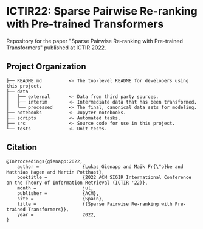 # ICTIR22: Sparse Pairwise Re-ranking with Pre-trained Transformers

Repository for the paper "Sparse Pairwise Re-ranking with Pre-trained Transformers" published at ICTIR 2022.

## Project Organization

    ├── README.md          <- The top-level README for developers using this project.
    ├── data
    │   ├── external       <- Data from third party sources.
    │   ├── interim        <- Intermediate data that has been transformed.
    │   └── processed      <- The final, canonical data sets for modeling.
    ├── notebooks          <- Jupyter notebooks.
    ├── scripts            <- Automated tasks.
    ├── src                <- Source code for use in this project.
    └── tests              <- Unit tests.

## Citation

    @InProceedings{gienapp:2022,
        author =                {Lukas Gienapp and Maik Fr{\"o}be and Matthias Hagen and Martin Potthast},
        booktitle =             {2022 ACM SIGIR International Conference on the Theory of Information Retrieval (ICTIR '22)},
        month =                 jul,
        publisher =             {ACM},
        site =                  {Spain},
        title =                 {{Sparse Pairwise Re-ranking with Pre-trained Transformers}},
        year =                  2022,
    }
